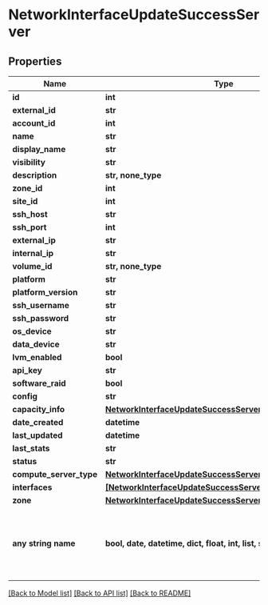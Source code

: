 # NetworkInterfaceUpdateSuccessServer


## Properties
Name | Type | Description | Notes
------------ | ------------- | ------------- | -------------
**id** | **int** |  | [optional] 
**external_id** | **str** |  | [optional] 
**account_id** | **int** |  | [optional] 
**name** | **str** |  | [optional] 
**display_name** | **str** |  | [optional] 
**visibility** | **str** |  | [optional] 
**description** | **str, none_type** |  | [optional] 
**zone_id** | **int** |  | [optional] 
**site_id** | **int** |  | [optional] 
**ssh_host** | **str** |  | [optional] 
**ssh_port** | **int** |  | [optional] 
**external_ip** | **str** |  | [optional] 
**internal_ip** | **str** |  | [optional] 
**volume_id** | **str, none_type** |  | [optional] 
**platform** | **str** |  | [optional] 
**platform_version** | **str** |  | [optional] 
**ssh_username** | **str** |  | [optional] 
**ssh_password** | **str** |  | [optional] 
**os_device** | **str** |  | [optional] 
**data_device** | **str** |  | [optional] 
**lvm_enabled** | **bool** |  | [optional] 
**api_key** | **str** |  | [optional] 
**software_raid** | **bool** |  | [optional] 
**config** | **str** |  | [optional] 
**capacity_info** | [**NetworkInterfaceUpdateSuccessServerCapacityInfo**](NetworkInterfaceUpdateSuccessServerCapacityInfo.md) |  | [optional] 
**date_created** | **datetime** |  | [optional] 
**last_updated** | **datetime** |  | [optional] 
**last_stats** | **str** |  | [optional] 
**status** | **str** |  | [optional] 
**compute_server_type** | [**NetworkInterfaceUpdateSuccessServerComputeServerType**](NetworkInterfaceUpdateSuccessServerComputeServerType.md) |  | [optional] 
**interfaces** | [**[NetworkInterfaceUpdateSuccessServerInterfacesInner]**](NetworkInterfaceUpdateSuccessServerInterfacesInner.md) |  | [optional] 
**zone** | [**NetworkInterfaceUpdateSuccessServerZone**](NetworkInterfaceUpdateSuccessServerZone.md) |  | [optional] 
**any string name** | **bool, date, datetime, dict, float, int, list, str, none_type** | any string name can be used but the value must be the correct type | [optional]

[[Back to Model list]](../README.md#documentation-for-models) [[Back to API list]](../README.md#documentation-for-api-endpoints) [[Back to README]](../README.md)


